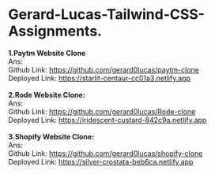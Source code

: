# Gerard-Lucas-Tailwind-CSS-Assignments.

**1.Paytm Website Clone**
<br>
Ans:<br>
Github Link: https://github.com/gerard0lucas/paytm-clone<br>
Deployed Link: https://starlit-centaur-cc01a3.netlify.app<br>
<br>
**2.Rode Website Clone:**
<br>
Ans:<br>
Github Link: https://github.com/gerard0lucas/Rode-clone<br>
Deployed Link: https://iridescent-custard-842c9a.netlify.app<br>
<br>
**3.Shopify Website Clone:**
<br>
Ans:<br>
Github Link: https://github.com/gerard0lucas/shopify-clone<br>
Deployed Link: https://silver-crostata-beb6ca.netlify.app<br>
